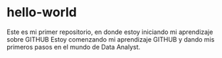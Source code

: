 # hello-world
Este es mi primer repositorio, en donde estoy iniciando mi aprendizaje sobre GITHUB
Estoy comenzando mi aprendizaje GITHUB y dando mis primeros pasos en el mundo de Data Analyst.
